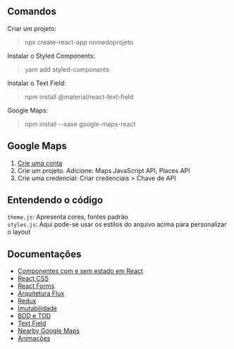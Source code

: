 ## Comandos
Criar um projeto:
>npx create-react-app nomedoprojeto

Instalar o Styled Components:
>yarn add styled-components

Instalar o Text Field:
>npm install @material/react-text-field

Google Maps:
>npm install --save google-maps-react

## Google Maps
1. [Crie uma conta](https://console.cloud.google.com/freetrial/signup/tos?_ga=2.240322819.1629870843.1632164965-1261608310.1632164965&_gac=1.66342444.1632164965.3d533b5d267814fd9aff5a15fa250bd6&pli=1)
2. Crie um projeto. Adicione: Maps JavaScript API, Places API
3. Crie uma credencial: Criar credenciais > Chave de API

## Entendendo o código
`theme.js`: Apresenta cores, fontes padrão <br>
`styles.js`: Aqui pode-se usar os estilos do arquivo acima para personalizar o layout

## Documentações
- [Componentes com e sem estado em React](https://programmingwithmosh.com/javascript/stateful-stateless-components-react/)
- [React CSS](https://www.w3schools.com/react/react_css.asp)
- [React Forms](https://www.w3schools.com/react/react_forms.asp)
- [Arquitetura Flux](https://medium.com/engenharia-arquivei/arquitetura-flux-26a419871ade)
- [Redux](https://redux.js.org/)
- [Imutabilidade](https://blog.rocketseat.com.br/tornando-o-estado-do-redux-imutavel/)
- [BDD e TDD](https://portal.gitnation.org/contents/bdd-and-tdd-in-react)
- [Text Field](https://www.npmjs.com/package/@material/react-text-field)
- [Nearby Google Maps](https://developers.google.com/maps/documentation/javascript/places)
- [Animações](https://lottiefiles.com/)
